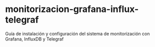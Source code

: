 # monitorizacion-grafana-influx-telegraf
Guía de instalación y configuración del sistema de monitorización con Grafana, InfluxDB y Telegraf
